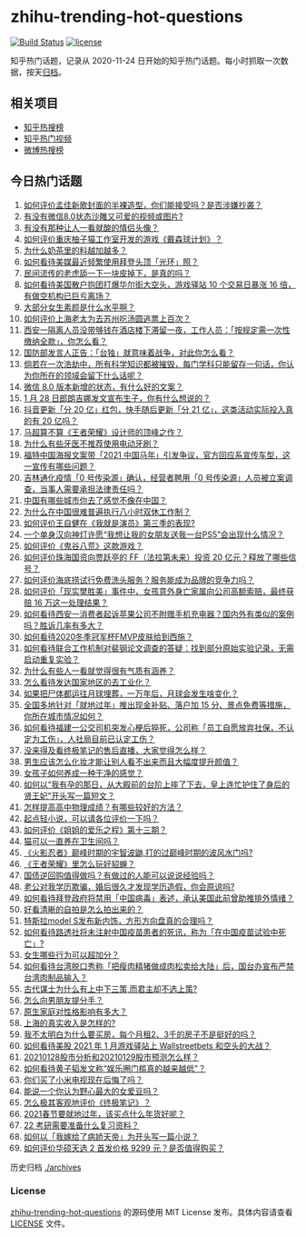 # zhihu-trending-hot-questions

[![Build Status](https://github.com/justjavac/zhihu-trending-hot-questions/workflows/ci/badge.svg?branch=master)](https://github.com/justjavac/zhihu-trending-hot-questions/actions)
[![license](https://img.shields.io/github/license/justjavac/zhihu-trending-hot-questions)](https://github.com/justjavac/zhihu-trending-hot-questions/blob/master/LICENSE)

知乎热门话题，记录从 2020-11-24 日开始的知乎热门话题。每小时抓取一次数据，按天[归档](./archives)。

## 相关项目

- [知乎热搜榜](https://github.com/justjavac/zhihu-trending-top-search)
- [知乎热门视频](https://github.com/justjavac/zhihu-trending-hot-video)
- [微博热搜榜](https://github.com/justjavac/weibo-trending-hot-search)

## 今日热门话题

<!-- BEGIN -->
<!-- 最后更新时间 Fri Jan 29 2021 04:01:40 GMT+0800 (CST) -->
1. [如何评价孟佳新歌封面的半裸造型，你们能接受吗？是否涉嫌抄袭？](https://www.zhihu.com/question/441630051)
1. [有没有微信8.0状态沙雕又可爱的视频或图片?](https://www.zhihu.com/question/441253090)
1. [有没有那种让人一看就酸的情侣头像？](https://www.zhihu.com/question/432753689)
1. [如何评价重庆柚子猫工作室开发的游戏《戴森球计划》？](https://www.zhihu.com/question/423211989)
1. [为什么奶茶里的料越加越多？](https://www.zhihu.com/question/435709314)
1. [如何看待美媒最近频繁使用拜登头顶「光环」照？](https://www.zhihu.com/question/441616921)
1. [民间流传的老虎舔一下一块皮掉下，是真的吗？](https://www.zhihu.com/question/440186147)
1. [如何看待美国散户抱团打爆华尔街大空头，游戏驿站 10 个交易日暴涨 16 倍，有做空机构已巨亏离场？](https://www.zhihu.com/question/441605142)
1. [大部分女生素颜是什么水平啊？](https://www.zhihu.com/question/397929197)
1. [如何评价上海老太为去苏州吃汤圆逃票上百次？](https://www.zhihu.com/question/441465968)
1. [西安一隔离人员没带够钱在酒店楼下滞留一夜，工作人员：「按规定需一次性缴纳全款」，你怎么看？](https://www.zhihu.com/question/441416399)
1. [国防部发言人正告：「台独」就意味着战争，对此你怎么看？](https://www.zhihu.com/question/441675150)
1. [倘若在一次浩劫中，所有科学知识都被摧毁，每门学科只能留存一句话，你认为你所在的领域会留下什么话呢？](https://www.zhihu.com/question/411131127)
1. [微信 8.0 版本新增的状态，有什么好的文案？](https://www.zhihu.com/question/440539117)
1. [1 月 28 日郎朗吉娜发文宣布生子，你有什么想说的？](https://www.zhihu.com/question/441716137)
1. [抖音更新「分 20 亿」红包，快手随后更新「分 21 亿」，这类活动实际投入真的有 20 亿吗？](https://www.zhihu.com/question/441453090)
1. [马超算不算《王者荣耀》设计师的顶峰之作？](https://www.zhihu.com/question/406602884)
1. [为什么有些牙医不推荐使用电动牙刷？](https://www.zhihu.com/question/364359077)
1. [福特中国海报文案带「2021 中国马年」引发争议，官方回应系宣传车型，这一宣传有哪些问题？](https://www.zhihu.com/question/441665170)
1. [吉林通化疫情「0 号传染源」确认，经营者聘用「0 号传染源」人员被立案调查，当事人需要承担法律责任吗？](https://www.zhihu.com/question/441649751)
1. [中国有哪些城市你去了感觉不像在中国？](https://www.zhihu.com/question/441522495)
1. [为什么在中国很难普遍执行八小时双休工作制？](https://www.zhihu.com/question/441330415)
1. [如何评价王自健在《我就是演员》第三季的表现?](https://www.zhihu.com/question/434577571)
1. [一个单身汉向神灯许愿“我想让我的女朋友送我一台PS5”会出现什么情况？](https://www.zhihu.com/question/441177338)
1. [如何评价《鬼谷八荒》这款游戏？](https://www.zhihu.com/question/441544416)
1. [如何评价珠海国资向贾跃亭的 FF（法拉第未来）投资 20 亿元？释放了哪些信号？](https://www.zhihu.com/question/441397631)
1. [如何评价海底捞试行免费洗头服务？服务能成为品牌的竞争力吗？](https://www.zhihu.com/question/441461715)
1. [如何评价「现实樊胜美」事件中，女孩意外身亡家属向公司高额索赔，最终获赔 16 万这一处理结果？](https://www.zhihu.com/question/441359694)
1. [如何看待西安一消费者起诉苹果公司不附赠手机充电器？国内外有类似的案例吗？胜诉几率有多大？](https://www.zhihu.com/question/441619372)
1. [如何看待2020冬季冠军杯FMVP皮肤给到西施？](https://www.zhihu.com/question/441497175)
1. [如何看待联合工作机制对裴钢论文调查的答疑：找到部分原始实验记录，无需启动重复实验？](https://www.zhihu.com/question/441750359)
1. [为什么有些人一看就觉得很有气质有涵养？](https://www.zhihu.com/question/283957149)
1. [怎么看待发达国家地区的去工业化？](https://www.zhihu.com/question/440112836)
1. [如果把尸体都运往月球埋葬，一万年后，月球会发生啥变化？](https://www.zhihu.com/question/434110772)
1. [全国多地针对「就地过年」推出现金补贴、落户加 15 分、景点免费等措施，你所在城市情况如何？](https://www.zhihu.com/question/441471973)
1. [如何看待福建一公交司机突发心梗后猝死，公司称「员工自愿放弃社保，不认定为工伤」，人社局目前已认定工伤？](https://www.zhihu.com/question/441617755)
1. [没来得及看终极笔记的售后直播，大家觉得怎么样？](https://www.zhihu.com/question/441580139)
1. [男生应该怎么化妆才能让别人看不出来而且大幅度提升颜值？](https://www.zhihu.com/question/29712127)
1. [女孩子如何养成一种干净的感觉？](https://www.zhihu.com/question/314591554)
1. [如何以“我有孕的那日，从大殿前的台阶上摔了下去，皇上连忙护住了身后的贤王妃”开头写一篇短文？](https://www.zhihu.com/question/424583928)
1. [怎样提高高中物理成绩？有哪些较好的方法？](https://www.zhihu.com/question/20300295)
1. [起点轻小说，可以请各位评价一下吗？](https://www.zhihu.com/question/441171007)
1. [如何评价《姐姐的爱乐之程》第十三期？](https://www.zhihu.com/question/441501689)
1. [猫可以一直养在卫生间吗？](https://www.zhihu.com/question/439219924)
1. [《火影忍者》巅峰时期的宇智波鼬,打的过巅峰时期的波风水门吗?](https://www.zhihu.com/question/441235998)
1. [《王者荣耀》里怎么玩好貂蝉？](https://www.zhihu.com/question/49259933)
1. [国债逆回购值得做吗？有做过的人能可以说说经验吗？](https://www.zhihu.com/question/21861939)
1. [老公对我学历欺骗，婚后很久才发现学历造假，你会原谅吗?](https://www.zhihu.com/question/347657075)
1. [如何看待拜登政府将禁用「中国病毒」表述，承认美国此前曾助推排外情绪？](https://www.zhihu.com/question/441439939)
1. [好看清晰的自拍是怎么拍出来的？](https://www.zhihu.com/question/267598322)
1. [特斯拉model S发布新内饰，方形方向盘真的合理吗？](https://www.zhihu.com/question/441606052)
1. [如何看待路透社将未注射中国疫苗患者的死讯，称为「在中国疫苗试验中死亡」?](https://www.zhihu.com/question/441612344)
1. [女生哪些行为可以超加分？](https://www.zhihu.com/question/440624376)
1. [如何看待台湾脱口秀称「把瘦肉精猪做成肉松卖给大陆」后，国台办宣布严禁台湾肉制品输入？](https://www.zhihu.com/question/441439053)
1. [古代谋士为什么有上中下三策,而君主却不选上策?](https://www.zhihu.com/question/441374666)
1. [怎么向男朋友提分手？](https://www.zhihu.com/question/327222167)
1. [原生家庭对性格影响有多大？](https://www.zhihu.com/question/441181610)
1. [上海的真实收入是怎样的?](https://www.zhihu.com/question/35101882)
1. [我不太明白为什么要买房，每个月租2、3千的房子不是挺好的吗？](https://www.zhihu.com/question/437461534)
1. [如何看待美股 2021 年 1 月游戏驿站上 Wallstreetbets 和空头的大战？](https://www.zhihu.com/question/441216506)
1. [20210128股市分析和20210129股市预测怎么样？](https://www.zhihu.com/question/441508899)
1. [如何看待黄子韬发文称“娱乐圈门槛真的越来越低”？](https://www.zhihu.com/question/441492754)
1. [你们买了小米电视现在后悔了吗？](https://www.zhihu.com/question/395770084)
1. [能说一个你认为野心最大的女爱豆吗？](https://www.zhihu.com/question/440952864)
1. [怎么极其客观地评价《终极笔记》？](https://www.zhihu.com/question/441047034)
1. [2021春节要就地过年，该买点什么年货好呢？](https://www.zhihu.com/question/441111150)
1. [22 考研需要准备什么复习资料？](https://www.zhihu.com/question/420570846)
1. [如何以「我嫁给了病娇天帝」为开头写一篇小说？](https://www.zhihu.com/question/430611077)
1. [如何评价华硕天选 2 首发价格 9299 元？是否值得购买？](https://www.zhihu.com/question/441264227)
<!-- END -->

历史归档 [./archives](./archives)

### License

[zhihu-trending-hot-questions](https://github.com/justjavac/zhihu-trending-hot-questions) 的源码使用 MIT License 发布。具体内容请查看 [LICENSE](./LICENSE) 文件。
